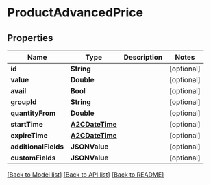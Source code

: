 # ProductAdvancedPrice

## Properties
Name | Type | Description | Notes
------------ | ------------- | ------------- | -------------
**id** | **String** |  | [optional] 
**value** | **Double** |  | [optional] 
**avail** | **Bool** |  | [optional] 
**groupId** | **String** |  | [optional] 
**quantityFrom** | **Double** |  | [optional] 
**startTime** | [**A2CDateTime**](A2CDateTime.md) |  | [optional] 
**expireTime** | [**A2CDateTime**](A2CDateTime.md) |  | [optional] 
**additionalFields** | **JSONValue** |  | [optional] 
**customFields** | **JSONValue** |  | [optional] 

[[Back to Model list]](../README.md#documentation-for-models) [[Back to API list]](../README.md#documentation-for-api-endpoints) [[Back to README]](../README.md)


